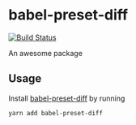 # babel-preset-diff
[![Build Status](https://travis-ci.org/vinsonchuong/babel-preset-diff.svg?branch=master)](https://travis-ci.org/vinsonchuong/babel-preset-diff)

An awesome package

## Usage
Install [babel-preset-diff](https://yarnpkg.com/en/package/babel-preset-diff)
by running

```sh
yarn add babel-preset-diff
```
